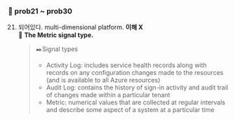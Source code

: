 ### 💯 prob21 ~ prob30

21. 되어있다. multi-dimensional platform. **이해 X**    
    🔔 **The Metric signal type.**   
      > ✒️Signal types    
      > * Activity Log: includes service health records along with records on any configuration changes made to the resources (and is available to all Azure resources)     
      > * Audit Log: contains the history of sign-in activity and audit trail of changes made within a particular tenant     
      > * Metric: numerical values that are collected at regular intervals and describe some aspect of a system at a particular time
